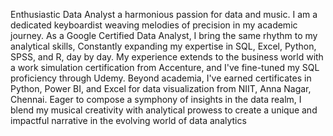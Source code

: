 Enthusiastic Data Analyst a harmonious passion for data and music. I am a dedicated keyboardist weaving melodies of precision in my academic journey. As a Google Certified Data Analyst, I bring the same rhythm to my analytical skills, Constantly expanding my expertise in SQL, Excel, Python, SPSS, and R, day by day. My experience extends to the business world with a work simulation certification from Accenture, and I've fine-tuned my SQL proficiency through Udemy. Beyond academia, I've earned certificates in Python, Power BI, and Excel for data visualization from NIIT, Anna Nagar, Chennai. Eager to compose a symphony of insights in the data realm, I blend my musical creativity with analytical prowess to create a unique and impactful narrative in the evolving world of data analytics

